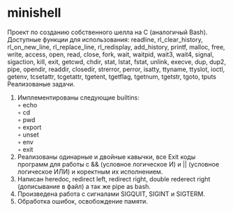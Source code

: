 # minishell

Проект по созданию собственного шелла на С (аналогичый Bash). <br>
Доступные функции для использования: 
readline, rl_clear_history, rl_on_new_line,
rl_replace_line, rl_redisplay, add_history,
printf, malloc, free, write, access, open, read,
close, fork, wait, waitpid, wait3, wait4, signal,
sigaction, kill, exit, getcwd, chdir, stat,
lstat, fstat, unlink, execve, dup, dup2, pipe,
opendir, readdir, closedir, strerror, perror,
isatty, ttyname, ttyslot, ioctl, getenv, tcsetattr,
tcgetattr, tgetent, tgetflag, tgetnum, tgetstr,
tgoto, tputs
<br>
Реализованые задачи.<br>
1. Имплементированы следующие builtins:<br>
◦ echo <br>
◦ cd <br>
◦ pwd <br>
◦ export <br>
◦ unset <br>
◦ env <br>
◦ exit <br>
2. Реализованы одинарные и двойные кавычки, все Exit коды программ для работы с && (условное логическое И) и || (условное логическое ИЛИ) и коректным их исполнением.<br>
3. Написан heredoc, redirect left, redirect right, double rederect right (дописывание в файл) а так же pipe as bash.<br>
4. Произведена работа с сигналами SIGQUIT, SIGINT и SIGTERM.<br>
5. Обработка ошибок, освобождение памяти. <br>
